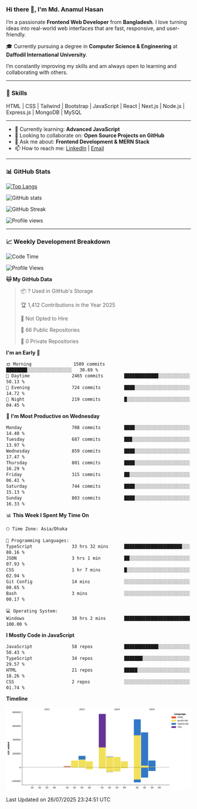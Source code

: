 ### Hi there 👋, I'm Md. Anamul Hasan

I’m a passionate **Frontend Web Developer** from **Bangladesh**. I love turning ideas into real-world web interfaces that are fast, responsive, and user-friendly.

🎓 Currently pursuing a degree in **Computer Science & Engineering** at **Daffodil International University**.

I’m constantly improving my skills and am always open to learning and collaborating with others.

---

### 🚀 Skills
HTML | CSS | Tailwind | Bootstrap | JavaScript | React | Next.js | Node.js | Express.js | MongoDB | MySQL 

---

- 🌱 Currently learning: **Advanced JavaScript**
- 👯 Looking to collaborate on: **Open Source Projects on GitHub**
- 💬 Ask me about: **Frontend Development & MERN Stack**
- 📫 How to reach me: [LinkedIn](https://www.linkedin.com/in/mdanamulhasan201) | [Email](mailto:anamulhasan3625@gmail.com)

---

### 📊 GitHub Stats

[![Top Langs](https://github-readme-stats.vercel.app/api/top-langs/?username=mdanamulhasan201&layout=compact)](https://github.com/anuraghazra/github-readme-stats)

![GitHub stats](https://github-readme-stats.vercel.app/api?username=mdanamulhasan201&show_icons=true&count_private=true&theme=tokyonight)

![GitHub Streak](https://streak-stats.demolab.com?user=mdanamulhasan201&theme=tokyonight)

![Profile views](https://gpvc.arturio.dev/mdanamulhasan201)

---

### 📈 Weekly Development Breakdown

<!--START_SECTION:waka-->
![Code Time](http://img.shields.io/badge/Code%20Time-475%20hrs%2042%20mins-blue)

![Profile Views](http://img.shields.io/badge/Profile%20Views-0-blue)

**🐱 My GitHub Data** 

> 📦 ? Used in GitHub's Storage 
 > 
> 🏆 1,412 Contributions in the Year 2025
 > 
> 🚫 Not Opted to Hire
 > 
> 📜 66 Public Repositories 
 > 
> 🔑 0 Private Repositories 
 > 
**I'm an Early 🐤** 

```text
🌞 Morning                1509 commits        ████████░░░░░░░░░░░░░░░░░   30.69 % 
🌆 Daytime                2465 commits        █████████████░░░░░░░░░░░░   50.13 % 
🌃 Evening                724 commits         ████░░░░░░░░░░░░░░░░░░░░░   14.72 % 
🌙 Night                  219 commits         █░░░░░░░░░░░░░░░░░░░░░░░░   04.45 % 
```
📅 **I'm Most Productive on Wednesday** 

```text
Monday                   708 commits         ████░░░░░░░░░░░░░░░░░░░░░   14.40 % 
Tuesday                  687 commits         ███░░░░░░░░░░░░░░░░░░░░░░   13.97 % 
Wednesday                859 commits         ████░░░░░░░░░░░░░░░░░░░░░   17.47 % 
Thursday                 801 commits         ████░░░░░░░░░░░░░░░░░░░░░   16.29 % 
Friday                   315 commits         ██░░░░░░░░░░░░░░░░░░░░░░░   06.41 % 
Saturday                 744 commits         ████░░░░░░░░░░░░░░░░░░░░░   15.13 % 
Sunday                   803 commits         ████░░░░░░░░░░░░░░░░░░░░░   16.33 % 
```


📊 **This Week I Spent My Time On** 

```text
🕑︎ Time Zone: Asia/Dhaka

💬 Programming Languages: 
TypeScript               33 hrs 32 mins      ██████████████████████░░░   88.16 % 
JSON                     3 hrs 1 min         ██░░░░░░░░░░░░░░░░░░░░░░░   07.93 % 
CSS                      1 hr 7 mins         █░░░░░░░░░░░░░░░░░░░░░░░░   02.94 % 
Git Config               14 mins             ░░░░░░░░░░░░░░░░░░░░░░░░░   00.65 % 
Bash                     3 mins              ░░░░░░░░░░░░░░░░░░░░░░░░░   00.17 % 

💻 Operating System: 
Windows                  38 hrs 2 mins       █████████████████████████   100.00 % 
```

**I Mostly Code in JavaScript** 

```text
JavaScript               58 repos            █████████████░░░░░░░░░░░░   50.43 % 
TypeScript               34 repos            ███████░░░░░░░░░░░░░░░░░░   29.57 % 
HTML                     21 repos            █████░░░░░░░░░░░░░░░░░░░░   18.26 % 
CSS                      2 repos             ░░░░░░░░░░░░░░░░░░░░░░░░░   01.74 % 
```



**Timeline**

![Lines of Code chart](https://raw.githubusercontent.com/mdanamulhasan201/mdanamulhasan201/main/assets/bar_graph.png)


 Last Updated on 26/07/2025 23:24:51 UTC
<!--END_SECTION:waka-->
